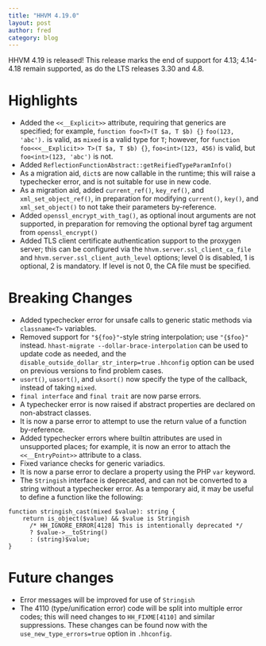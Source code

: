 ```yaml
---
title: "HHVM 4.19.0"
layout: post
author: fred 
category: blog
---
```


HHVM 4.19 is released! This release marks the end of support for 4.13;
4.14-4.18 remain supported, as do the LTS releases 3.30 and 4.8.

# Highlights

- Added the `<<__Explicit>>` attribute, requiring that generics are specified;
  for example, `function foo<T>(T $a, T $b) {}` `foo(123, 'abc').` is valid,
  as `mixed` is a valid type for `T`; however, for
  `function foo<<<__Explicit>> T>(T $a, T $b) {}`, `foo<int>(123, 456)` is
  valid, but `foo<int>(123, 'abc')` is not.
- Added `ReflectionFunctionAbstract::getReifiedTypeParamInfo()`
- As a migration aid, `dict`s are now callable in the runtime; this will raise
  a typechecker error, and is not suitable for use in new code.
- As a migration aid, added `current_ref()`, `key_ref()`, and
  `xml_set_object_ref()`, in preparation for modifying `current()`, `key()`,
  and `xml_set_object()` to not take their parameters by-reference.
- Added `openssl_encrypt_with_tag()`, as optional inout arguments are not
  supported, in preparation for removing the optional byref tag argument from
  `openssl_encrypt()`
- Added TLS client certificate authentication support to the proxygen server;
  this can be configured via the `hhvm.server.ssl_client_ca_file` and
  `hhvm.server.ssl_client_auth_level` options; level 0 is disabled,
  1 is optional, 2 is mandatory. If level is not 0, the CA file must be
  specified.

# Breaking Changes

- Added typechecker error for unsafe calls to generic static methods via
 `classname<T>` variables.
- Removed support for `"${foo}"`-style string interpolation; use `"{$foo}"`
  instead. `hhast-migrate --dollar-brace-interpolation` can be used to update
  code as needed, and the `disable_outside_dollar_str_interp=true` `.hhconfig`
  option can be used on previous versions to find problem cases.
- `usort()`, `uasort()`, and `uksort()` now specify the type of the callback,
  instead of taking `mixed`.
- `final interface` and `final trait` are now parse errors.
- A typechecker error is now raised if abstract properties are declared on
  non-abstract classes.
- It is now a parse error to attempt to use the return value of a function
  by-reference.
- Added typechecker errors where builtin attributes are used in unsupported
  places; for example, it is now an error to attach the `<<__EntryPoint>>`
  attribute to a class.
- Fixed variance checks for generic variadics.
- It is now a parse error to declare a property using the PHP `var` keyword.
- The `Stringish` interface is deprecated, and can not be converted to a string
  without a typechecker error. As a temporary aid, it may be useful to define a
  function like the following:

```
function stringish_cast(mixed $value): string {
    return is_object($value) && $value is Stringish
      /* HH_IGNORE_ERROR[4128] This is intentionally deprecated */
      ? $value->__toString()
      : (string)$value;
}
```

# Future changes

- Error messages will be improved for use of `Stringish`
- The 4110 (type/unification error) code will be split into multiple error
  codes; this will need changes to `HH_FIXME[4110]` and similar suppressions.
  These changes can be found now with the `use_new_type_errors=true` option in
  `.hhconfig`.
